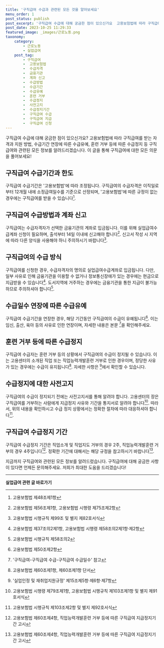```yaml
---
title: '구직급여 수급과 관련된 모든 것을 알아보세요'
menu_order: 1
post_status: publish
post_excerpt: '구직급여 수급에 대해 궁금한 점이 있으신가요  고용보험법에 따라 구직급여를 받는 자격과 지원 방법, 수급기간 연장에 따른 수급유예, 훈련 거부 등에 따른 수급정지 등 구직급여와 관련된 모든 정보를 알려드리겠습니다. 이 글을 통해 구직급여에 대한 모든 의문을 풀어보세요 '
post_date: 2023-10-25 11:29:33
featured_image: _images/근로노동.png
taxonomy:
    category:
        - 근로노동
        - 실업급여
    post_tag:
        - 구직급여
        -  고용보험법
        -  수급자격
        -  금융기관
        -  계좌 신고
        -  수급방법
        -  수급기간
        -  수급유예
        -  훈련 거부
        -  수급정지
        -  사전고지
        -  수급정지기간
        -  구직급여 수급
        -  구직급여 지급
        -  구직급여 신청
---
```



구직급여 수급에 대해 궁금한 점이 있으신가요? 고용보험법에 따라 구직급여를 받는 자격과 지원 방법, 수급기간 연장에 따른 수급유예, 훈련 거부 등에 따른 수급정지 등 구직급여와 관련된 모든 정보를 알려드리겠습니다. 이 글을 통해 구직급여에 대한 모든 의문을 풀어보세요!

## 구직급여 수급기간과 한도

구직급여 수급기간은 '고용보험법'에 따라 조정됩니다. 구직급여의 수급자격은 이직일로부터 12개월 내에 소정급여일수를 기준으로 산정되며, '고용보험법'에 따른 규정이 없는 경우에는 구직급여를 받을 수 있습니다[^1].

## 구직급여 수급방법과 계좌 신고

구직급여는 수급자격자가 선택한 금융기관의 계좌로 입금됩니다. 이를 위해 실업급여수급계좌 신청이 필요하며, 출석부터 14일 이내에 신고해야 합니다[^2]. 신고서 작성 시 지역에 따라 다른 양식을 사용해야 하니 주의하시기 바랍니다[^3].

## 구직급여의 수급 방식

구직급여를 신청한 경우, 수급자격자의 명의로 실업급여수급계좌로 입금됩니다. 다만, 일부 사유로 인해 금융기관을 이용할 수 없거나 정보통신장애가 있는 경우에는 현금으로 지급받을 수 있습니다[^4]. 도서지역에 거주하는 경우에는 금융기관을 통한 지급이 불가능하므로 주의하셔야 합니다[^5].

## 수급일수 연장에 따른 수급유예

구직급여 수급기간을 연장한 경우, 해당 기간동안 구직급여의 수급이 유예됩니다[^6]. 이는 임신, 출산, 육아 등의 사유로 인한 연장이며, 자세한 내용은 본문 [^7]을 확인해주세요.

## 훈련 거부 등에 따른 수급정지

구직급여 수급자는 훈련 거부 등의 상황에서 구직급여의 수급이 정지될 수 있습니다. 이는 고용센터의 소개된 직업 또는 직업능력개발훈련 거부로 인한 경우이며, 정당한 사유가 있는 경우에는 수급이 유지됩니다[^8]. 자세한 사항은 [^9]에서 확인할 수 있습니다.

## 수급정지에 대한 사전고지

구직급여의 수급이 정지되기 전에는 사전고지서를 통해 알려야 합니다. 고용센터의 장은 구직급여를 거부하는 사람에게 지급정지 사유와 기간을 통지서로 알려야 합니다[^10]. 따라서, 위의 내용을 확인하시고 수급 정지 상황에서는 정확한 절차에 따라 대응하셔야 합니다[^11].

## 구직급여 수급정지 기간

구직급여 수급정지 기간은 직업소개 및 직업지도 거부의 경우 2주, 직업능력개발훈련 거부의 경우 4주입니다[^12]. 정확한 기간에 대해서는 해당 규정을 참고하시기 바랍니다[^13].

지금까지 구직급여와 관련된 모든 정보를 알려드렸습니다. 구직급여에 대해 궁금한 사항이 있다면 언제든 문의해주세요. 저희가 최대한 도움을 드리겠습니다!

[^1]: 고용보험법 제48조제1항
[^2]: 고용보험법 제56조제1항, 고용보험법 시행령 제75조제2항
[^3]: 고용보험법 시행규칙 제99조 및 별지 제82호서식
[^4]: 고용보험법 제37조의2제1항, 고용보험법 시행령 제58조의2제1항·제2항
[^5]: 고용보험법 시행규칙 제58조의2
[^6]: 고용보험법 제50조제2항
[^7]: '구직급여-구직급여 수급-구직급여 수급일수' 참고
[^8]: 고용보험법 제60조제1항, 제60조제1항 단서
[^9]: '실업인정 및 재취업지원규정' 제15조제5항·제6항·제7항
[^10]: 고용보험법 시행령 제79조제1항, 고용보험법 시행규칙 제103조제1항 및 별지 제91호서식
[^11]: 고용보험법 시행규칙 제103조제2항 및 별지 제92호서식
[^12]: 고용보험법 제60조제4항, 직업능력개발훈련 거부 등에 따른 구직급여 지급정지기간 고시
[^13]: 고용보험법 제60조제4항, 직업능력개발훈련 거부 등에 따른 구직급여 지급정지기간 고시
<!-- wp:separator -->
<hr class="wp-block-separator has-alpha-channel-opacity"/>
<!-- /wp:separator -->

<!-- wp:group {"backgroundColor":"base","layout":{"type":"constrained"}} -->
<div class="wp-block-group has-base-background-color has-background"><!-- wp:paragraph {"align":"center","fontSize":"medium"} -->
<p class="has-text-align-center has-large-font-size"><strong>실업급여 관련 글 바로가기</strong></p>
<!-- /wp:paragraph -->


<!-- wp:latest-posts
{"categories":[{"id":10977,"count":19,"description":"","link":"https://uknowlaw.com/category/%ec%8b%a4%ec%97%85%ea%b8%89%ec%97%ac/","name":"실업급여","slug":"실업급여","taxonomy":"category","parent":0,"meta":[],"_links":{"self":[{"href":"https://uknowlaw.com/wp-json/wp/v2/categories/10977"}],"collection":[{"href":"https://uknowlaw.com/wp-json/wp/v2/categories"}],"about":[{"href":"https://uknowlaw.com/wp-json/wp/v2/taxonomies/category"}],"wp:post_type":[{"href":"https://uknowlaw.com/wp-json/wp/v2/posts?categories=10977"}],"curies":[{"name":"wp","href":"https://api.w.org/{rel}","templated":true}]}}],"postsToShow":100,"excerptLength":28,"postLayout":"grid","columns":2,"featuredImageAlign":"left","featuredImageSizeSlug":"large","fontSize":"medium"} /--></div>
<!-- /wp:group -->